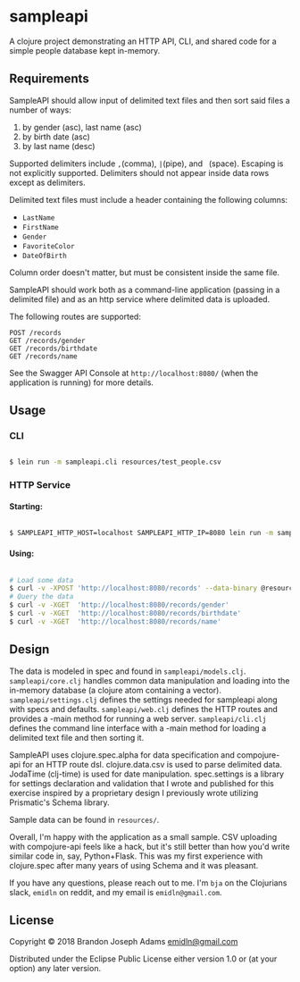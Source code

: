 # sampleapi

A clojure project demonstrating an HTTP API, CLI, and shared code for a simple people database kept in-memory.

## Requirements

SampleAPI should allow input of delimited text files and then sort said files a number of ways:

1. by gender (asc), last name (asc)
2. by birth date (asc)
3. by last name (desc)

Supported delimiters include `,`(comma), `|`(pipe), and ` `(space). Escaping is not explicitly supported. Delimiters should not appear inside data rows except as delimiters. 

Delimited text files must include a header containing the following columns: 

 - `LastName`
 - `FirstName`
 - `Gender`
 - `FavoriteColor`
 - `DateOfBirth`
 
Column order doesn't matter, but must be consistent inside the same file. 

SampleAPI should work both as a command-line application (passing in a delimited file) and as an http service where delimited data is uploaded.

The following routes are supported:

```http
POST /records
GET /records/gender
GET /records/birthdate
GET /records/name
```

See the Swagger API Console at `http://localhost:8080/` (when the application is running) for more details.

## Usage

### CLI

```bash

$ lein run -m sampleapi.cli resources/test_people.csv

```

### HTTP Service

#### Starting:

```bash

$ SAMPLEAPI_HTTP_HOST=localhost SAMPLEAPI_HTTP_IP=8080 lein run -m sampleapi.web

```

#### Using:

```bash

# Load some data
$ curl -v -XPOST 'http://localhost:8080/records' --data-binary @resources/test_people.csv 
# Query the data
$ curl -v -XGET  'http://localhost:8080/records/gender'
$ curl -v -XGET  'http://localhost:8080/records/birthdate'
$ curl -v -XGET  'http://localhost:8080/records/name'

```

## Design

The data is modeled in spec and found in `sampleapi/models.clj`. `sampleapi/core.clj` handles common data manipulation and loading into the in-memory database (a clojure atom containing a vector). `sampleapi/settings.clj` defines the settings needed for sampleapi along with specs and defaults. `sampleapi/web.clj` defines the HTTP routes and provides a -main method for running a web server. `sampleapi/cli.clj` defines the command line interface with a -main method for loading a delimited text file and then sorting it.

SampleAPI uses clojure.spec.alpha for data specification and compojure-api for an HTTP route dsl. 
clojure.data.csv is used to parse delimited data. JodaTime (clj-time) is used for date manipulation. spec.settings is a library for settings declaration and validation that I wrote and published for this exercise inspired by a proprietary design I previously wrote utilizing Prismatic's Schema library. 

Sample data can be found in `resources/`.

Overall, I'm happy with the application as a small sample. CSV uploading with compojure-api feels like a hack, but it's still better than how you'd write similar code in, say, Python+Flask. This was my first experience with clojure.spec after many years of using Schema and it was pleasant. 

If you have any questions, please reach out to me. I'm `bja` on the Clojurians slack, `emidln` on reddit, and my email is `emidln@gmail.com`.

## License

Copyright © 2018 Brandon Joseph Adams <emidln@gmail.com>

Distributed under the Eclipse Public License either version 1.0 or (at
your option) any later version.
